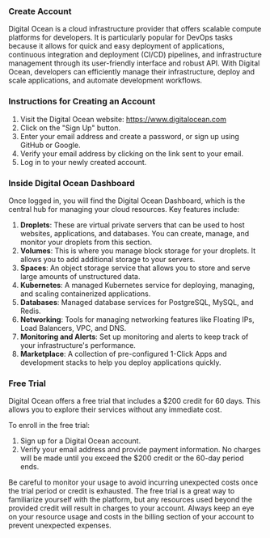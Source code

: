 ### Create Account

Digital Ocean is a cloud infrastructure provider that offers scalable compute platforms for developers. It is particularly popular for DevOps tasks because it allows for quick and easy deployment of applications, continuous integration and deployment (CI/CD) pipelines, and infrastructure management through its user-friendly interface and robust API. With Digital Ocean, developers can efficiently manage their infrastructure, deploy and scale applications, and automate development workflows.

### Instructions for Creating an Account
1. Visit the Digital Ocean website: https://www.digitalocean.com
2. Click on the "Sign Up" button.
3. Enter your email address and create a password, or sign up using GitHub or Google.
4. Verify your email address by clicking on the link sent to your email.
5. Log in to your newly created account.

### Inside Digital Ocean Dashboard

Once logged in, you will find the Digital Ocean Dashboard, which is the central hub for managing your cloud resources. Key features include:
1. **Droplets**: These are virtual private servers that can be used to host websites, applications, and databases. You can create, manage, and monitor your droplets from this section.
2. **Volumes**: This is where you manage block storage for your droplets. It allows you to add additional storage to your servers.
3. **Spaces**: An object storage service that allows you to store and serve large amounts of unstructured data.
4. **Kubernetes**: A managed Kubernetes service for deploying, managing, and scaling containerized applications.
5. **Databases**: Managed database services for PostgreSQL, MySQL, and Redis.
6. **Networking**: Tools for managing networking features like Floating IPs, Load Balancers, VPC, and DNS.
7. **Monitoring and Alerts**: Set up monitoring and alerts to keep track of your infrastructure's performance.
8. **Marketplace**: A collection of pre-configured 1-Click Apps and development stacks to help you deploy applications quickly.

### Free Trial

Digital Ocean offers a free trial that includes a $200 credit for 60 days. This allows you to explore their services without any immediate cost. 

To enroll in the free trial:
1. Sign up for a Digital Ocean account.
2. Verify your email address and provide payment information. No charges will be made until you exceed the $200 credit or the 60-day period ends.

Be careful to monitor your usage to avoid incurring unexpected costs once the trial period or credit is exhausted. The free trial is a great way to familiarize yourself with the platform, but any resources used beyond the provided credit will result in charges to your account. Always keep an eye on your resource usage and costs in the billing section of your account to prevent unexpected expenses.
